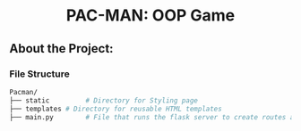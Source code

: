 <div align="center">

# PAC-MAN: OOP Game

</div>

## About the Project:


### File Structure

```sh
Pacman/
├── static         # Directory for Styling page
├── templates # Directory for reusable HTML templates
├── main.py        # File that runs the flask server to create routes and run applications 
```

<br>
<br>